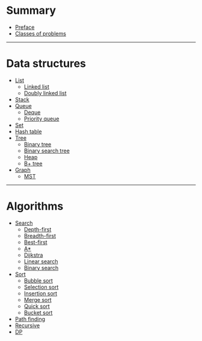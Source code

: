 # Summary

- [Preface](./preface.md)
- [Classes of problems](./classes-of-problems.md)
 
---

# Data structures

- [List](./data-structures/list.md)
    - [Linked list](./data-structures/linked-list.md)
    - [Doubly linked list](./data-structures/doubly-linked-list.md)
- [Stack](./data-structures/stack.md)
- [Queue](./data-structures/queue.md)
    - [Deque](./data-structures/deque.md)
    - [Priority queue](./data-structures/priority-queue.md)
- [Set](./data-structures/set.md)
- [Hash table](./data-structures/hash-map.md)
- [Tree](./data-structures/tree.md)
    - [Binary tree](./data-structures/binary-tree.md)
    - [Binary search tree](./data-structures/binary-search-tree.md)
    - [Heap](./data-structures/heap.md)
    - [B+ tree]()
- [Graph](./data-structures/graph.md)
    - [MST](./data-structures/mst.md)

---

# Algorithms

- [Search](./algorithms/search/index.md)
    - [Depth-first](./algorithms/search/depth-first.md)
    - [Breadth-first](./algorithms/search/breadth-first.md)
    - [Best-first]()
    - [A*]()
    - [Dijkstra](./algorithms/search/dijkstra.md)
    - [Linear search]()
    - [Binary search]()
- [Sort]()
    - [Bubble sort](./algorithms/sort/bubble-sort.md)
    - [Selection sort]()
    - [Insertion sort]()
    - [Merge sort](./algorithms/sort/merge-sort.md)
    - [Quick sort](./algorithms/sort/quick-sort.md)
    - [Bucket sort]()
- [Path finding](./algorithms/path-finding/index.md)
- [Recursive]()
- [DP]()
